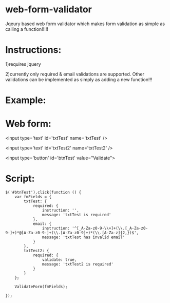 web-form-validator
==================

Jqeury based web form validator which makes form validation as simple as calling a function!!!!!


Instructions:
=============
1)requires jquery

2)currently only required & email validations are supported. Other validations can be implemented as simply as adding a new function!!!


Example:
========

Web form:
========

&lt;input type='text' id='txtTest' name='txtTest' /&gt;

&lt;input type='text' id='txtTest2' name='txtTest2' /&gt;

&lt;input type='button' id='btnTest' value="Validate"&gt;

Script:
=======



    $('#btnTest').click(function () {
        var fmFields = {
            txtTest: {
                required: {
                    instruction: '',
                    message: 'txtTest is required'
                },
                email: {
                    instruction: '^[_A-Za-z0-9-\\+]+(\\.[_A-Za-z0-9-]+)*@[A-Za-z0-9-]+(\\.[A-Za-z0-9]+)*(\\.[A-Za-z]{2,})$',
                    message: 'txtTest has invalid email'
                }
            },
            txtTest2: {
                required: {
                    validate: true,
                    message: 'txtTest2 is required'
                }
            }
        };

        ValidateForm(fmFields);

    });
    
